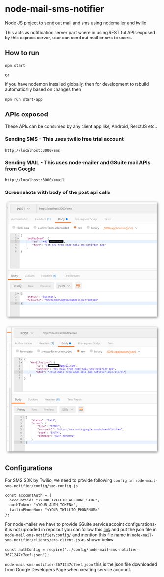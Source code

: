 # node-mail-sms-notifier
Node JS project to send out mail and sms using nodemailer and twilio

This acts as notification server part where in using REST ful APIs exposed by this express server, user can send out mail or sms to users.

## How to run
`npm start`

or

if you have nodemon installed globally, then for development to rebuild automatically based on changes then 

`npm run start-app`

## APIs exposed

These APIs can be consumed by any client app like, Android, ReactJS etc..

### Sending SMS - This uses twilio free trial account
`http://localhost:3000/sms`

### Sending MAIL - This uses node-mailer and GSuite mail APIs from Google
`http://localhost:3000/email`

### Screenshots with body of the post api calls
![alt text](https://github.com/pavan-nw/node-mail-sms-notifier/blob/master/sms-api.png "SMS API in Postman Client")

![alt text](https://github.com/pavan-nw/node-mail-sms-notifier/blob/master/mail-api.png "MAIL API in Postman Client")


## Configurations

For SMS SDK by Twilio, we need to provide following `config in node-mail-sms-notifier/config/sms-config.js`

```
const accountAuth = {
  accountSid: "<YOUR_TWILLIO_ACCOUNT_SID>",
  authToken: "<YOUR_AUTH_TOKEN>",
  twilioPhoneNum: "<YOUR_TWILLIO_PHONENUM>"
};
```

For node-mailer we have to provide GSuite service accoint configurations- it is not uploaded in repo but you can follow this <a href='https://developers.google.com/identity/protocols/OAuth2ServiceAccount'>link</a> and put the json file in `node-mail-sms-notifier/config/` and mention this file name in `node-mail-sms-notifier/clients/ems-client.js` as shown below

`const authConfig = require("../config/node-mail-sms-notifier-3671247c7eef.json");`

`node-mail-sms-notifier-3671247c7eef.json` this is the json file downloaded from Google Developers Page when creating service account.
